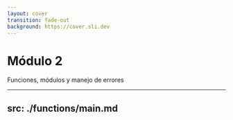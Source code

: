 ```yaml
---
layout: cover
transition: fade-out
background: https://cover.sli.dev
---
```


# Módulo 2

Funciones, módulos y manejo de errores

---
src: ./functions/main.md
---
